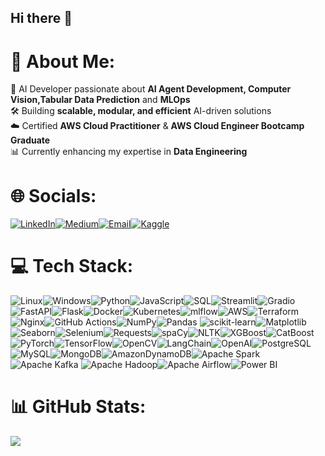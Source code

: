 ## Hi there 👋

# 💫 About Me:

🚀 AI Developer passionate about **AI Agent Development, Computer Vision,Tabular Data Prediction** and **MLOps**    
🛠️ Building **scalable, modular, and efficient** AI-driven solutions  
☁️ Certified **AWS Cloud Practitioner** & **AWS Cloud Engineer Bootcamp Graduate**   
📊 Currently enhancing my expertise in **Data Engineering**  

# 🌐 Socials:
[![LinkedIn](https://img.shields.io/badge/LinkedIn-0A66C2?style=for-the-badge&logo=linkedin&logoColor=white)](https://linkedin.com/in/kanitvural)[![Medium](https://img.shields.io/badge/Medium-12100E?style=for-the-badge&logo=medium&logoColor=white)](https://medium.com/@kanitvural)[![Email](https://img.shields.io/badge/Gmail-D14836?style=for-the-badge&logo=gmail&logoColor=white)](mailto:kanitvural@gmail.com)[![Kaggle](https://img.shields.io/badge/Kaggle-20BEFF?style=for-the-badge&logo=kaggle&logoColor=white)](https://www.kaggle.com/iskorpittt)

# 💻 Tech Stack:

![Linux](https://img.shields.io/badge/Linux-FCC624?style=for-the-badge&logo=linux&logoColor=black)![Windows](https://img.shields.io/badge/Windows-0078D6?style=for-the-badge&logo=windows&logoColor=white)![Python](https://img.shields.io/badge/Python-3670A0?style=for-the-badge&logo=python&logoColor=ffdd54)![JavaScript](https://img.shields.io/badge/JavaScript-F7DF1E?style=for-the-badge&logo=javascript&logoColor=black)![SQL](https://img.shields.io/badge/SQL-4479A1?style=for-the-badge&logo=mysql&logoColor=white)![Streamlit](https://img.shields.io/badge/Streamlit-FF4B4B?style=for-the-badge&logo=streamlit&logoColor=white)![Gradio](https://img.shields.io/badge/Gradio-00A896?style=for-the-badge&logo=gradio&logoColor=white)![FastAPI](https://img.shields.io/badge/FastAPI-009688?style=for-the-badge&logo=fastapi&logoColor=white)![Flask](https://img.shields.io/badge/Flask-000000?style=for-the-badge&logo=flask&logoColor=white)![Docker](https://img.shields.io/badge/Docker-2496ED?style=for-the-badge&logo=docker&logoColor=white)![Kubernetes](https://img.shields.io/badge/Kubernetes-326CE5?style=for-the-badge&logo=kubernetes&logoColor=white)![mlflow](https://img.shields.io/badge/mlflow-%23d9ead3.svg?style=for-the-badge&logo=numpy&logoColor=blue)![AWS](https://img.shields.io/badge/AWS-%23FF9900.svg?style=for-the-badge&logo=amazon-aws&logoColor=white)![Terraform](https://img.shields.io/badge/terraform-%235835CC.svg?style=for-the-badge&logo=terraform&logoColor=white)![Nginx](https://img.shields.io/badge/nginx-%23009639.svg?style=for-the-badge&logo=nginx&logoColor=white)![GitHub Actions](https://img.shields.io/badge/github%20actions-%232671E5.svg?style=for-the-badge&logo=githubactions&logoColor=white)![NumPy](https://img.shields.io/badge/NumPy-013243?style=for-the-badge&logo=numpy&logoColor=white)![Pandas](https://img.shields.io/badge/Pandas-150458?style=for-the-badge&logo=pandas&logoColor=white) ![scikit-learn](https://img.shields.io/badge/scikit--learn-F7931E?style=for-the-badge&logo=scikit-learn&logoColor=white)![Matplotlib](https://img.shields.io/badge/Matplotlib-ffffff?style=for-the-badge&logo=matplotlib&logoColor=black)![Seaborn](https://img.shields.io/badge/Seaborn-3776AB?style=for-the-badge&logo=python&logoColor=white)![Selenium](https://img.shields.io/badge/Selenium-43B02A?style=for-the-badge&logo=selenium&logoColor=white)![Requests](https://img.shields.io/badge/Requests-005571?style=for-the-badge&logo=python&logoColor=white)![spaCy](https://img.shields.io/badge/spaCy-09A3D5?style=for-the-badge&logo=python&logoColor=white)![NLTK](https://img.shields.io/badge/NLTK-4B8BBE?style=for-the-badge&logo=python&logoColor=white)![XGBoost](https://img.shields.io/badge/XGBoost-EE4C2C?style=for-the-badge&logo=python&logoColor=white)![CatBoost](https://img.shields.io/badge/CatBoost-FF6F00?style=for-the-badge&logo=python&logoColor=white)![PyTorch](https://img.shields.io/badge/PyTorch-%23EE4C2C.svg?style=for-the-badge&logo=PyTorch&logoColor=white)![TensorFlow](https://img.shields.io/badge/TensorFlow-%23FF6F00.svg?style=for-the-badge&logo=TensorFlow&logoColor=white)![OpenCV](https://img.shields.io/badge/opencv-%23white.svg?style=for-the-badge&logo=opencv&logoColor=white)![LangChain](https://img.shields.io/badge/LangChain-4682B4?style=for-the-badge&logo=python&logoColor=white)![OpenAI](https://img.shields.io/badge/OpenAI-412991?style=for-the-badge&logo=openai&logoColor=white)![PostgreSQL](https://img.shields.io/badge/PostgreSQL-336791?style=for-the-badge&logo=postgresql&logoColor=white) ![MySQL](https://img.shields.io/badge/MySQL-4479A1?style=for-the-badge&logo=mysql&logoColor=white)![MongoDB](https://img.shields.io/badge/MongoDB-47A248?style=for-the-badge&logo=mongodb&logoColor=white)![AmazonDynamoDB](https://img.shields.io/badge/Amazon%20DynamoDB-4053D6?style=for-the-badge&logo=Amazon%20DynamoDB&logoColor=white)![Apache Spark](https://img.shields.io/badge/Apache%20Spark-FDEE21?style=for-the-badge&logo=apachespark&logoColor=black) ![Apache Kafka](https://img.shields.io/badge/Apache%20Kafka-000?style=for-the-badge&logo=apachekafka) ![Apache Hadoop](https://img.shields.io/badge/Apache%20Hadoop-66CCFF?style=for-the-badge&logo=apachehadoop&logoColor=black)![Apache Airflow](https://img.shields.io/badge/Apache%20Airflow-017CEE?style=for-the-badge&logo=Apache%20Airflow&logoColor=white)![Power BI](https://img.shields.io/badge/Power%20BI-F2C811?style=for-the-badge&logo=powerbi&logoColor=black)

# 📊 GitHub Stats:

![](https://github-readme-streak-stats.herokuapp.com?user=kanitvural&theme=dark&hide_border=true)

